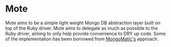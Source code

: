 # Mote
Mote aims to be a simple light weight Mongo DB abstraction layer built on top of the Ruby driver.  Mote aims to delegate as much as possible to the Ruby driver, aiming to only help provide convenience to DRY up code.  Some of the implementation has been borrowed from [MongoMatic's](https://github.com/benmyles/mongomatic) approach.

